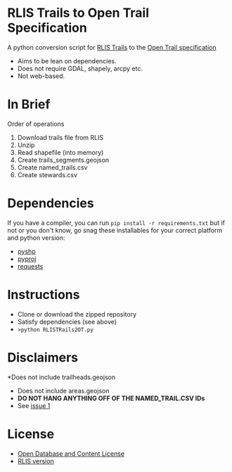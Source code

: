 RLIS Trails to Open Trail Specification
=================

A python conversion script for [RLIS Trails](http://rlisdiscovery.oregonmetro.gov/?action=viewDetail&layerID=2404) to the [Open Trail specification](http://www.codeforamerica.org/specifications/trails/spec.html)

* Aims to be lean on dependencies.
 * Does not require GDAL, shapely, arcpy etc.
* Not web-based.

In Brief
========
Order of operations
1. Download trails file from RLIS
2. Unzip
3. Read shapefile (into memory)
4. Create trails_segments.geojson
5. Create named_trails.csv
6. Create stewards.csv

Dependencies
============
If you have a compiler, you can run `pip install -r requirements.txt` but if not or you don't know,
go snag these installables for your correct platform and python version:

* [pyshp](http://www.lfd.uci.edu/~gohlke/pythonlibs/#pyshp)
* [pyproj](http://www.lfd.uci.edu/~gohlke/pythonlibs/#pyproj)
* [requests](http://www.lfd.uci.edu/~gohlke/pythonlibs/#requests)

Instructions
===========

* Clone or download the zipped repository
* Satisfy dependencies (see above)
* `>python RLISTRails2OT.py`

Disclaimers
==========

*Does not include trailheads.geojson
* Does not include areas.geojson
* **DO NOT HANG ANYTHING OFF OF THE NAMED_TRAIL.CSV IDs**
 * See [issue 1](https://github.com/sainsb/RLIS_Trails_to_OT/issues/1)

License
=======

* [Open Database and Content License](http://opendatacommons.org/licenses/odbl/)
* [RLIS version](http://www.oregonmetro.gov/sites/default/files/Open_Database_and_Content_Licenses.pdf)
